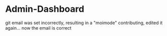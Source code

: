 # Admin-Dashboard
git email was set incorrectly, resulting in a "moimode" contributing, edited it again... now the email is correct
